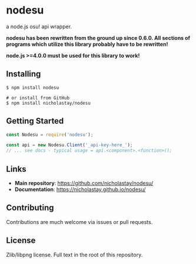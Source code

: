 # nodesu
a node.js osu! api wrapper.

**nodesu has been rewritten from the ground up since 0.6.0. All sections of programs which utilize this library probably have to be rewritten!**

**node.js >=4.0.0 must be used for this library to work!**


## Installing
```
$ npm install nodesu

# or install from GitHub
$ npm install nicholastay/nodesu
```


## Getting Started
```js
const Nodesu = require('nodesu');

const api = new Nodesu.Client('_api-key-here_');
// ... see docs - typical usage = api.<component>.<function>();
```


## Links
* **Main repository**: https://github.com/nicholastay/nodesu/
* **Documentation**: https://nicholastay.github.io/nodesu/


## Contributing
Contributions are much welcome via issues or pull requests.


## License
Zlib/libpng license. Full text in the root of this repository.